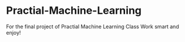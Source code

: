 # Practial-Machine-Learning
For the final project of Practial Machine Learning Class
Work smart and enjoy!
